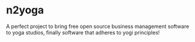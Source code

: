 n2yoga
========

A perfect project to bring free open source business management software to yoga studios, finally software that adheres to yogi principles!
